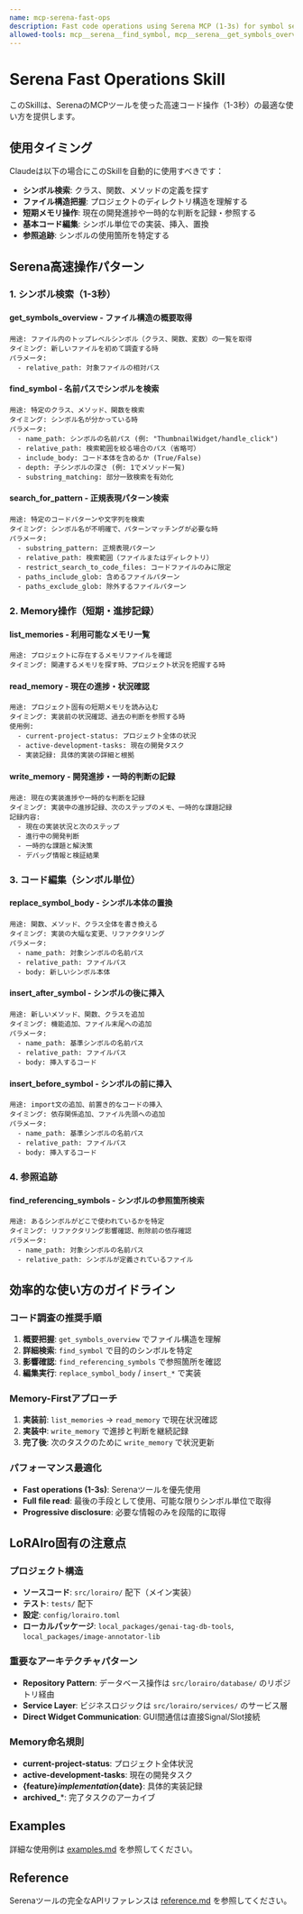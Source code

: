 ```yaml
---
name: mcp-serena-fast-ops
description: Fast code operations using Serena MCP (1-3s) for symbol search, memory read/write, and basic code editing in LoRAIro project
allowed-tools: mcp__serena__find_symbol, mcp__serena__get_symbols_overview, mcp__serena__search_for_pattern, mcp__serena__list_dir, mcp__serena__read_memory, mcp__serena__write_memory, mcp__serena__list_memories, mcp__serena__find_referencing_symbols, mcp__serena__replace_symbol_body, mcp__serena__insert_after_symbol, mcp__serena__insert_before_symbol
---
```


# Serena Fast Operations Skill

このSkillは、SerenaのMCPツールを使った高速コード操作（1-3秒）の最適な使い方を提供します。

## 使用タイミング

Claudeは以下の場合にこのSkillを自動的に使用すべきです：

- **シンボル検索**: クラス、関数、メソッドの定義を探す
- **ファイル構造把握**: プロジェクトのディレクトリ構造を理解する
- **短期メモリ操作**: 現在の開発進捗や一時的な判断を記録・参照する
- **基本コード編集**: シンボル単位での実装、挿入、置換
- **参照追跡**: シンボルの使用箇所を特定する

## Serena高速操作パターン

### 1. シンボル検索（1-3秒）

#### get_symbols_overview - ファイル構造の概要取得
```
用途: ファイル内のトップレベルシンボル（クラス、関数、変数）の一覧を取得
タイミング: 新しいファイルを初めて調査する時
パラメータ:
  - relative_path: 対象ファイルの相対パス
```

#### find_symbol - 名前パスでシンボルを検索
```
用途: 特定のクラス、メソッド、関数を検索
タイミング: シンボル名が分かっている時
パラメータ:
  - name_path: シンボルの名前パス (例: "ThumbnailWidget/handle_click")
  - relative_path: 検索範囲を絞る場合のパス（省略可）
  - include_body: コード本体を含めるか (True/False)
  - depth: 子シンボルの深さ (例: 1でメソッド一覧)
  - substring_matching: 部分一致検索を有効化
```

#### search_for_pattern - 正規表現パターン検索
```
用途: 特定のコードパターンや文字列を検索
タイミング: シンボル名が不明確で、パターンマッチングが必要な時
パラメータ:
  - substring_pattern: 正規表現パターン
  - relative_path: 検索範囲（ファイルまたはディレクトリ）
  - restrict_search_to_code_files: コードファイルのみに限定
  - paths_include_glob: 含めるファイルパターン
  - paths_exclude_glob: 除外するファイルパターン
```

### 2. Memory操作（短期・進捗記録）

#### list_memories - 利用可能なメモリ一覧
```
用途: プロジェクトに存在するメモリファイルを確認
タイミング: 関連するメモリを探す時、プロジェクト状況を把握する時
```

#### read_memory - 現在の進捗・状況確認
```
用途: プロジェクト固有の短期メモリを読み込む
タイミング: 実装前の状況確認、過去の判断を参照する時
使用例:
  - current-project-status: プロジェクト全体の状況
  - active-development-tasks: 現在の開発タスク
  - 実装記録: 具体的実装の詳細と根拠
```

#### write_memory - 開発進捗・一時的判断の記録
```
用途: 現在の実装進捗や一時的な判断を記録
タイミング: 実装中の進捗記録、次のステップのメモ、一時的な課題記録
記録内容:
  - 現在の実装状況と次のステップ
  - 進行中の開発判断
  - 一時的な課題と解決策
  - デバッグ情報と検証結果
```

### 3. コード編集（シンボル単位）

#### replace_symbol_body - シンボル本体の置換
```
用途: 関数、メソッド、クラス全体を書き換える
タイミング: 実装の大幅な変更、リファクタリング
パラメータ:
  - name_path: 対象シンボルの名前パス
  - relative_path: ファイルパス
  - body: 新しいシンボル本体
```

#### insert_after_symbol - シンボルの後に挿入
```
用途: 新しいメソッド、関数、クラスを追加
タイミング: 機能追加、ファイル末尾への追加
パラメータ:
  - name_path: 基準シンボルの名前パス
  - relative_path: ファイルパス
  - body: 挿入するコード
```

#### insert_before_symbol - シンボルの前に挿入
```
用途: import文の追加、前置き的なコードの挿入
タイミング: 依存関係追加、ファイル先頭への追加
パラメータ:
  - name_path: 基準シンボルの名前パス
  - relative_path: ファイルパス
  - body: 挿入するコード
```

### 4. 参照追跡

#### find_referencing_symbols - シンボルの参照箇所検索
```
用途: あるシンボルがどこで使われているかを特定
タイミング: リファクタリング影響確認、削除前の依存確認
パラメータ:
  - name_path: 対象シンボルの名前パス
  - relative_path: シンボルが定義されているファイル
```

## 効率的な使い方のガイドライン

### コード調査の推奨手順
1. **概要把握**: `get_symbols_overview` でファイル構造を理解
2. **詳細検索**: `find_symbol` で目的のシンボルを特定
3. **影響確認**: `find_referencing_symbols` で参照箇所を確認
4. **編集実行**: `replace_symbol_body` / `insert_*` で実装

### Memory-Firstアプローチ
1. **実装前**: `list_memories` → `read_memory` で現在状況確認
2. **実装中**: `write_memory` で進捗と判断を継続記録
3. **完了後**: 次のタスクのために `write_memory` で状況更新

### パフォーマンス最適化
- **Fast operations (1-3s)**: Serenaツールを優先使用
- **Full file read**: 最後の手段として使用、可能な限りシンボル単位で取得
- **Progressive disclosure**: 必要な情報のみを段階的に取得

## LoRAIro固有の注意点

### プロジェクト構造
- **ソースコード**: `src/lorairo/` 配下（メイン実装）
- **テスト**: `tests/` 配下
- **設定**: `config/lorairo.toml`
- **ローカルパッケージ**: `local_packages/genai-tag-db-tools`, `local_packages/image-annotator-lib`

### 重要なアーキテクチャパターン
- **Repository Pattern**: データベース操作は `src/lorairo/database/` のリポジトリ経由
- **Service Layer**: ビジネスロジックは `src/lorairo/services/` のサービス層
- **Direct Widget Communication**: GUI間通信は直接Signal/Slot接続

### Memory命名規則
- **current-project-status**: プロジェクト全体状況
- **active-development-tasks**: 現在の開発タスク
- **{feature}_implementation_{date}**: 具体的実装記録
- **archived_***: 完了タスクのアーカイブ

## Examples
詳細な使用例は [examples.md](./examples.md) を参照してください。

## Reference
Serenaツールの完全なAPIリファレンスは [reference.md](./reference.md) を参照してください。
